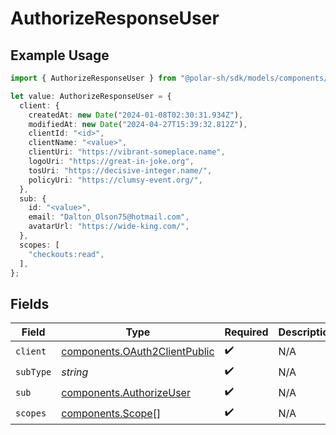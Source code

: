 # AuthorizeResponseUser

## Example Usage

```typescript
import { AuthorizeResponseUser } from "@polar-sh/sdk/models/components/authorizeresponseuser.js";

let value: AuthorizeResponseUser = {
  client: {
    createdAt: new Date("2024-01-08T02:30:31.934Z"),
    modifiedAt: new Date("2024-04-27T15:39:32.812Z"),
    clientId: "<id>",
    clientName: "<value>",
    clientUri: "https://vibrant-someplace.name",
    logoUri: "https://great-in-joke.org",
    tosUri: "https://decisive-integer.name/",
    policyUri: "https://clumsy-event.org/",
  },
  sub: {
    id: "<value>",
    email: "Dalton_Olson75@hotmail.com",
    avatarUrl: "https://wide-king.com/",
  },
  scopes: [
    "checkouts:read",
  ],
};
```

## Fields

| Field                                                                          | Type                                                                           | Required                                                                       | Description                                                                    |
| ------------------------------------------------------------------------------ | ------------------------------------------------------------------------------ | ------------------------------------------------------------------------------ | ------------------------------------------------------------------------------ |
| `client`                                                                       | [components.OAuth2ClientPublic](../../models/components/oauth2clientpublic.md) | :heavy_check_mark:                                                             | N/A                                                                            |
| `subType`                                                                      | *string*                                                                       | :heavy_check_mark:                                                             | N/A                                                                            |
| `sub`                                                                          | [components.AuthorizeUser](../../models/components/authorizeuser.md)           | :heavy_check_mark:                                                             | N/A                                                                            |
| `scopes`                                                                       | [components.Scope](../../models/components/scope.md)[]                         | :heavy_check_mark:                                                             | N/A                                                                            |